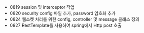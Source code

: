 - 0819 session 및 interceptor 작업
- 0820 security config 파일 추가, password 암호화 추가
- 0824 웹소켓 처리를 위한 config, controller 및 message 클래스 정의
- 0827 RestTemplate를 사용하여 spring에서 Http post 호출